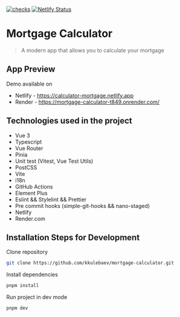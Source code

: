 [![checks](https://github.com/kkulebaev/mortgage-calculator/actions/workflows/checks.yml/badge.svg?branch=master)](https://github.com/kkulebaev/mortgage-calculator/actions/workflows/checks.yml) [![Netlify Status](https://api.netlify.com/api/v1/badges/e91145fa-ee17-474e-bfc1-ac4f3daa9bd1/deploy-status)](https://app.netlify.com/sites/calculator-mortgage/deploys)

# Mortgage Calculator

> A modern app that allows you to calculate your mortgage

## App Preview
Demo available on
- Netlify - https://calculator-mortgage.netlify.app
- Render - https://mortgage-calculator-t849.onrender.com/

## Technologies used in the project
- Vue 3
- Typescript
- Vue Router
- Pinia
- Unit test (Vitest, Vue Test Utils)
- PostCSS
- Vite
- i18n
- GitHub Actions
- Element Plus
- Eslint && Stylelint && Prettier
- Pre commit hooks (simple-git-hooks && nano-staged)
- Netlify
- Render.com

## Installation Steps for Development

Clone repository

```sh
git clone https://github.com/kkulebaev/mortgage-calculator.git
```

Install dependencies

```sh
pnpm install
```

Run project in dev mode

```sh
pnpm dev
```
